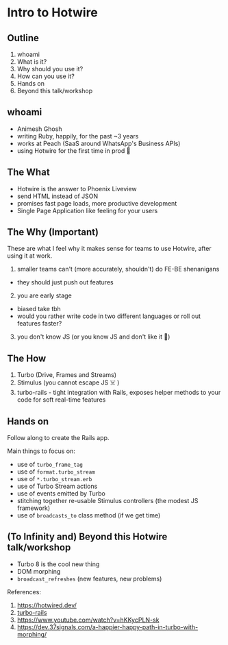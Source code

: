 # Intro to Hotwire

## Outline

1. whoami
2. What is it?
3. Why should you use it?
3. How can you use it?
4. Hands on
5. Beyond this talk/workshop

## whoami

- Animesh Ghosh
- writing Ruby, happily, for the past ~3 years 
- works at Peach (SaaS around WhatsApp's Business APIs)
- using Hotwire for the first time in prod 😬

## The What

- Hotwire is the answer to Phoenix Liveview
- send HTML instead of JSON
- promises fast page loads, more productive development
- Single Page Application like feeling for your users

## The Why (Important)

These are what I feel why it makes sense for teams to use Hotwire, after using it at work.

1. smaller teams can't (more accurately, shouldn't) do FE-BE shenanigans
  - they should just push out features
2. you are early stage
  - biased take tbh
  - would you rather write code in two different languages or roll out features faster?
3. you don't know JS (or you know JS and don't like it 👀)

## The How

1. Turbo (Drive, Frames and Streams)
2. Stimulus (you cannot escape JS ☠️ )
3. turbo-rails - tight integration with Rails, exposes helper methods to your code for soft real-time features

## Hands on

Follow along to create the Rails app.

Main things to focus on:

- use of `turbo_frame_tag`
- use of `format.turbo_stream`
- use of `*.turbo_stream.erb`
- use of Turbo Stream actions
- use of events emitted by Turbo
- stitching together re-usable Stimulus controllers (the modest JS framework)
- use of `broadcasts_to` class method (if we get time)

## (To Infinity and) Beyond this Hotwire talk/workshop

- Turbo 8 is the cool new thing
- DOM morphing
- `broadcast_refreshes` (new features, new problems)

References:

1. https://hotwired.dev/
2. [turbo-rails](https://github.com/hotwired/turbo-rails)
3. https://www.youtube.com/watch?v=hKKycPLN-sk
4. https://dev.37signals.com/a-happier-happy-path-in-turbo-with-morphing/

